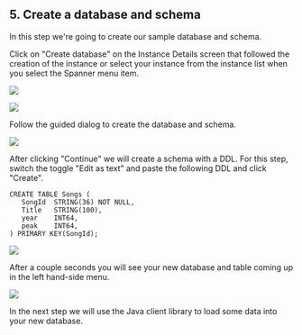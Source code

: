 ## 5. Create a database and schema

In this step we're going to create our sample database and schema.

Click on "Create database" on the Instance Details screen that followed the creation of the instance or select your instance from the instance list when you select the Spanner menu item.

![](https://codelabs.developers.google.com/codelabs/cloud-spanner-first-steps-java/img/c1f27166e3883512.png)

![](https://codelabs.developers.google.com/codelabs/cloud-spanner-first-steps-java/img/3db0361dd1be74c7.png)

Follow the guided dialog to create the database and schema.

![](https://codelabs.developers.google.com/codelabs/cloud-spanner-first-steps-java/img/45a4351cd772b97d.png)

After clicking "Continue" we will create a schema with a DDL. For this step, switch the toggle "Edit as text" and paste the following DDL and click "Create".

```
CREATE TABLE Songs (
   SongId  STRING(36) NOT NULL,
   Title   STRING(100), 
   year    INT64, 
   peak    INT64,
) PRIMARY KEY(SongId);
```

![](https://codelabs.developers.google.com/codelabs/cloud-spanner-first-steps-java/img/a6c99b3add3f0ba1.png)

After a couple seconds you will see your new database and table coming up in the left hand-side menu.

![](https://codelabs.developers.google.com/codelabs/cloud-spanner-first-steps-java/img/a65db716a4ed1e11.png)

In the next step we will use the Java client library to load some data into your new database.
